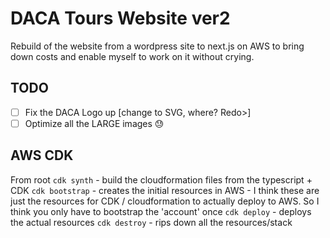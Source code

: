 # DACA Tours Website ver2

Rebuild of the website from a wordpress site to next.js on AWS to bring down costs and enable myself to work on it without crying.

## TODO

- [ ] Fix the DACA Logo up [change to SVG, where? Redo>]
- [ ] Optimize all the LARGE images :sweat:

## AWS CDK

From root
`cdk synth` - build the cloudformation files from the typescript + CDK
`cdk bootstrap` - creates the initial resources in AWS - I think these are just the resources for CDK / cloudformation to actually deploy to AWS. So I think you only have to bootstrap the 'account' once
`cdk deploy` - deploys the actual resources
`cdk destroy` - rips down all the resources/stack
